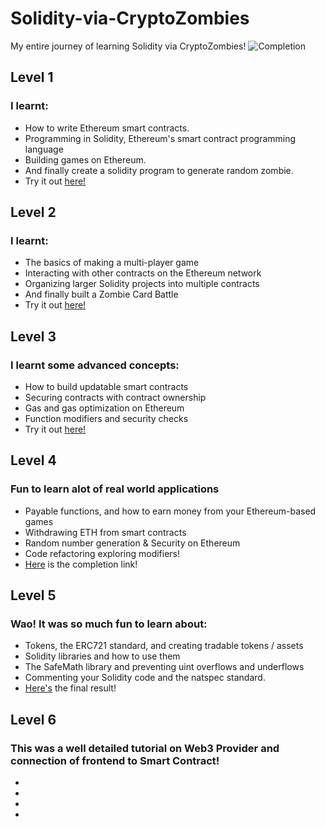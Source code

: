 # Solidity-via-CryptoZombies
My entire journey of learning Solidity via CryptoZombies!
![Completion](../CryptoZombies-with-Solidity/image/screenshot.png)

## Level 1
### I learnt:
* How to write Ethereum smart contracts.
* Programming in Solidity, Ethereum's smart contract programming language
* Building games on Ethereum.
* And finally create a solidity program to generate random zombie. 
* Try it out [here!](https://share.cryptozombies.io/en/lesson/1/share/hybrid?id=Y3p8NTM5NTY1)


## Level 2
### I learnt:
* The basics of making a multi-player game
* Interacting with other contracts on the Ethereum network
* Organizing larger Solidity projects into multiple contracts
* And finally built a Zombie Card Battle  
* Try it out [here!](https://share.cryptozombies.io/en/lesson/2/share/hybrid?id=Y3p8NTM5NTY1)


## Level 3
### I learnt some advanced concepts:
* How to build updatable smart contracts
* Securing contracts with contract ownership
* Gas and gas optimization on Ethereum
* Function modifiers and security checks  
* Try it out [here!](https://share.cryptozombies.io/en/lesson/3/share/hybrid?id=Y3p8NTM5NTY1)


## Level 4
### Fun to learn alot of real world applications
* Payable functions, and how to earn money from your Ethereum-based games
* Withdrawing ETH from smart contracts
* Random number generation & Security on Ethereum
* Code refactoring exploring modifiers!
* [Here](https://share.cryptozombies.io/en/lesson/4/share/hybrid?id=WyJjenw1Mzk1NjUiLDIsMTRd) is the completion link!

## Level 5
### Wao! It was so much fun to learn about:
* Tokens, the ERC721 standard, and creating tradable tokens / assets
* Solidity libraries and how to use them
* The SafeMath library and preventing uint overflows and underflows
* Commenting your Solidity code and the natspec standard.
* [Here's](https://share.cryptozombies.io/en/lesson/5/share/H4XF13LD_MORRIS_%F0%9F%92%AF%F0%9F%92%AF%F0%9F%98%8E%F0%9F%92%AF%F0%9F%92%AF?id=Y3p8NTM5NTY1) the final result!

## Level 6
### This was a well detailed tutorial on Web3 Provider and connection of frontend to Smart Contract!
*
*
*
*

